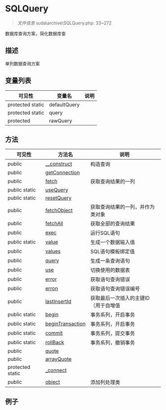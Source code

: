 #  SQLQuery 

> *文件信息* suda\archive\SQLQuery.php: 33~272


数据库查询方案，简化数据库查


## 描述



单列数据查询方案



## 变量列表
| 可见性 |  变量名   | 说明 |
|--------|----|------|
| protected  static  | defaultQuery | | 
| protected  static  | query | | 
| protected    | rawQuery | | 

## 方法

| 可见性 | 方法名 | 说明 |
|--------|-------|------|
|  public  |[__construct](SQLQuery/__construct.md) | 构造查询 |
|  public  |[getConnection](SQLQuery/getConnection.md) |  |
|  public  |[fetch](SQLQuery/fetch.md) | 获取查询结果的一列 |
|  public  static|[useQuery](SQLQuery/useQuery.md) |  |
|  public  static|[resetQuery](SQLQuery/resetQuery.md) |  |
|  public  |[fetchObject](SQLQuery/fetchObject.md) | 获取查询结果的一列，并作为类对象 |
|  public  |[fetchAll](SQLQuery/fetchAll.md) | 获取全部的查询结果 |
|  public  |[exec](SQLQuery/exec.md) | 运行SQL语句 |
|  public  static|[value](SQLQuery/value.md) | 生成一个数据输入值 |
|  public  |[values](SQLQuery/values.md) | SQL语句模板绑定值 |
|  public  |[query](SQLQuery/query.md) | 生成一条查询语句 |
|  public  |[use](SQLQuery/use.md) | 切换使用的数据表 |
|  public  |[error](SQLQuery/error.md) | 获取语句查询错误 |
|  public  |[erron](SQLQuery/erron.md) | 获取语句查询错误编号 |
|  public  |[lastInsertId](SQLQuery/lastInsertId.md) | 获取最后一次插入的主键ID（用于自增值 |
|  public  static|[begin](SQLQuery/begin.md) | 事务系列，开启事务 |
|  public  static|[beginTransaction](SQLQuery/beginTransaction.md) | 事务系列，开启事务 |
|  public  static|[commit](SQLQuery/commit.md) | 事务系列，提交事务 |
|  public  static|[rollBack](SQLQuery/rollBack.md) | 事务系列，撤销事务 |
|  public  |[quote](SQLQuery/quote.md) |  |
|  public  |[arrayQuote](SQLQuery/arrayQuote.md) |  |
|  protected  static|[_connect](SQLQuery/_connect.md) |  |
|  public  |[object](SQLQuery/object.md) | 添加列处理类 |
 

## 例子